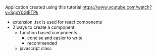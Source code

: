 Application created using this tutorial https://www.youtube.com/watch?v=SqcY0GlETPk

- extension .tsx is used for react components
- 2 ways to create a component:
  - function based components
    - concise and easier to write
    - recommended
  - javascript class
